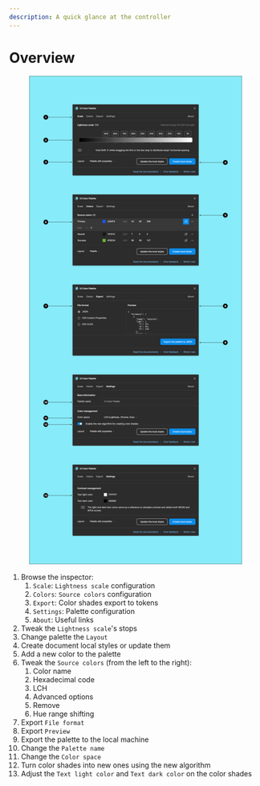 ```yaml
---
description: A quick glance at the controller
---
```


# Overview

<figure><img src="../.gitbook/assets/edit_palette-overview.png" alt=""><figcaption></figcaption></figure>

1. Browse the inspector:
   1. `Scale`: `Lightness scale` configuration
   2. `Colors`: `Source colors` configuration
   3. `Export`: Color shades export to tokens
   4. `Settings`: Palette configuration
   5. `About`: Useful links
2. Tweak the `Lightness scale`'s stops
3. Change palette the `Layout`
4. Create document local styles or update them
5. Add a new color to the palette
6. Tweak the `Source colors` (from the left to the right):
   1. Color name
   2. Hexadecimal code
   3. LCH
   4. Advanced options
   5. Remove
   6. Hue range shifting
7. Export `File format`
8. Export `Preview`
9. Export the palette to the local machine
10. Change the `Palette name`
11. Change the `Color space`
12. Turn color shades into new ones using the new algorithm
13. Adjust the `Text light color` and `Text dark color` on the color shades
